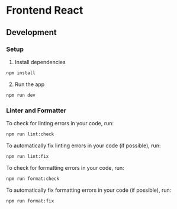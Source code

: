 # Frontend React

## Development

### Setup

1. Install dependencies

```bash
npm install
```

2. Run the app

```bash
npm run dev
```

### Linter and Formatter

To check for linting errors in your code, run: 

```bash
npm run lint:check
```

To automatically fix linting errors in your code (if possible), run: 

```bash
npm run lint:fix
```

To check for formatting errors in your code, run: 

```bash
npm run format:check
```

To automatically fix formatting errors in your code (if possible), run: 

```bash
npm run format:fix
```